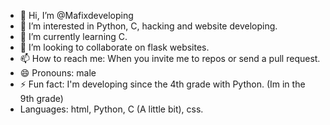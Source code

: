 - 👋 Hi, I’m @Mafixdeveloping
- 👀 I’m interested in Python, C, hacking and website developing.
- 🌱 I’m currently learning C.
- 💞️ I’m looking to collaborate on flask websites.
- 📫 How to reach me: When you invite me to repos or send a pull request.
- 😄 Pronouns: male
- ⚡ Fun fact: I'm developing since the 4th grade with Python. (Im in the 9th grade)
- Languages: html, Python, C (A little bit), css.

